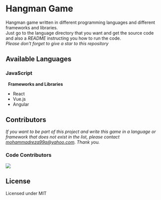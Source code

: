 # Hangman Game

Hangman game written in different programming languages and different frameworks and libraries.  
Just go to the language directory that you want and get the source code and also a _README_ instructing you how to run the code.  
_Please don't forget to give a star to this repository_

## Available Languages

### **JavaScript**

&nbsp; **Frameworks and Libraries**

- React
- Vue.js
- Angular

## Contributors

_If you want to be part of this project and write this game in a language or framework that does not exist in the list, please contact mohammadreza99a@yahoo.com. Thank you._

### Code Contributors

<a href="https://github.com/Mohammadreza99A/hangman/graphs/contributors">
  <img src="https://contributors-img.web.app/image?repo=Mohammadreza99A/hangman" />
</a>

## License

Licensed under MIT
